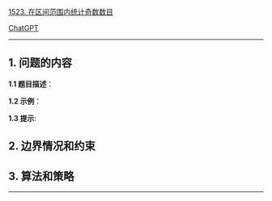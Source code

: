 [1523. 在区间范围内统计奇数数目](https://leetcode.cn/problems/count-odd-numbers-in-an-interval-range)

[ChatGPT](chat.openai.com)

---

## 1. 问题的内容
**1.1 题目描述**：

**1.2 示例**：

**1.3 提示**:

## 2. 边界情况和约束


## 3. 算法和策略

---

